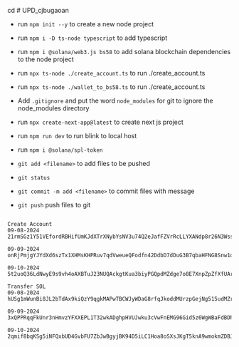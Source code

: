 cd # UPD_cjbugaoan

- run `npm init --y` to create a new node project
- run `npm i -D ts-node typescript` to add typescript
- run `npm i @solana/web3.js bs58` to add solana blockchain dependencies to the node project

- run `npx ts-node ./create_account.ts` to run ./create_account.ts
- run `npx ts-node ./wallet_to_bs58.ts` to run ./create_account.ts
- Add `.gitignore` and put the word `node_modules` for git to ignore the node_modules directory

- run `npx create-next-app@latest` to create next js project
- run `npm run dev` to run blink to local host

- run `npm i @solana/spl-token`

- `git add <filename>` to add files to be pushed
- `git status`
- `git commit -m add <filename>` to commit files with message
- `git push` push files to git

```

Create Account
09-08-2024     21rmSGz1Y51VEfordRBHifUmKJdXTrXNybYsNV3u74Q2eJafFZVrRcLLYXANdp8r26N3Wssh1RAJ7CT13stwD1LR

09-09-2024     onRjPmjgYJYdXd6szTx1XHMsKHPRuv7qdVweueQFodfn42DdbD7dDuG3B7qbaHFNG8Snw1qBJtwEL7tFnji7GE1

09-10-2024     5t2uoQ36LdNwyE9s9vh4oAXBTuJ23NUQAckgtKua3biyPGQpdMZdge7o8E7XnpZpZfXfUArqagfnMyxj4c8Y1ipH

Transfer SOL
09-08-2024     hUSg1mWunBi8JL2bTdAx9kiQzY9qgkMAPwTBCWJyWDaG8rfqJkoddMUrzpGejNg515udMZr7j6bRhcrDEgtx3dk

09-09-2024     3xQPPRqqFkUnr3nHmvzYFXXEPL1T32wkADghpHVUJwku3cVwFnEMG96Gid5z6WgWBaFdBDhFxsyquVpGqQzFRNh4

09-10-2024     2qmif8bqKSg5iNFQxbUD4GvbFU7ZbJwBgyjBK94D5iLC1Hoa8oSXsJKgT5knA9wmokmZDBJaoBrK7QxJXT1PuGud



